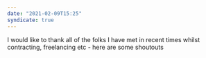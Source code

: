 ```yaml
---
date: "2021-02-09T15:25"
syndicate: true
---
```


I would like to thank all of the folks I have met in recent times whilst contracting, freelancing etc - here are some shoutouts 